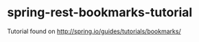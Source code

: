 spring-rest-bookmarks-tutorial
==============================

Tutorial found on http://spring.io/guides/tutorials/bookmarks/
